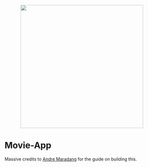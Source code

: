 <p align="center"><img src="https://i0.wp.com/mightyawesomeproductions.com/wp-content/uploads/2016/02/MAlogo-01-500-pixels.png?fit=500%2C500&ssl=1" width="400"></p>


# Movie-App

Massive credits to [Andre Maradang](https://github.com/drehimself) for the guide on building this.
